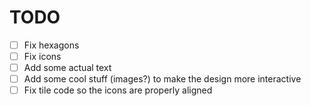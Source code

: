 # TODO

- [ ] Fix hexagons
- [ ] Fix icons
- [ ] Add some actual text
- [ ] Add some cool stuff (images?) to make the design more interactive
- [ ] Fix tile code so the icons are properly aligned

